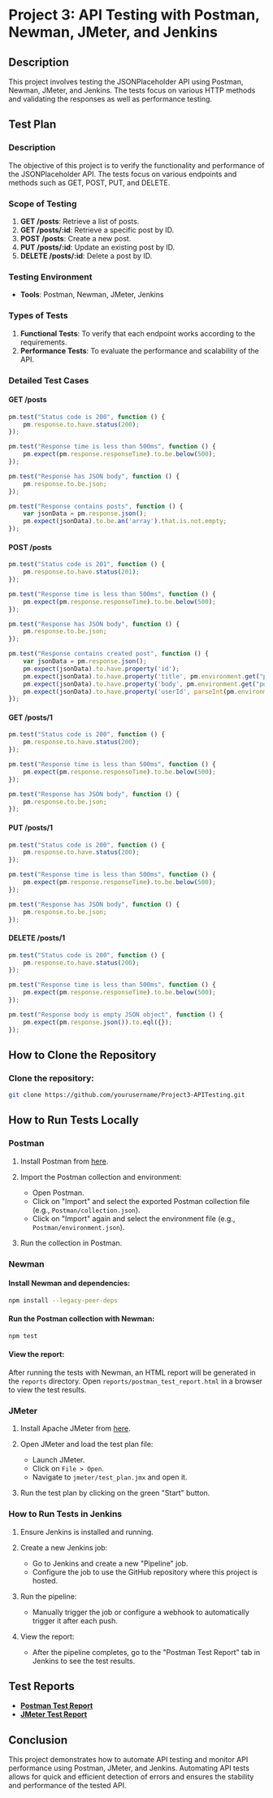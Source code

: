 # Project 3: API Testing with Postman, Newman, JMeter, and Jenkins

## Description
This project involves testing the JSONPlaceholder API using Postman, Newman, JMeter, and Jenkins. The tests focus on various HTTP methods and validating the responses as well as performance testing.

## Test Plan

### Description
The objective of this project is to verify the functionality and performance of the JSONPlaceholder API. The tests focus on various endpoints and methods such as GET, POST, PUT, and DELETE.

### Scope of Testing

1. **GET /posts**: Retrieve a list of posts.
2. **GET /posts/:id**: Retrieve a specific post by ID.
3. **POST /posts**: Create a new post.
4. **PUT /posts/:id**: Update an existing post by ID.
5. **DELETE /posts/:id**: Delete a post by ID.

### Testing Environment

- **Tools**: Postman, Newman, JMeter, Jenkins

### Types of Tests

1. **Functional Tests**: To verify that each endpoint works according to the requirements.
2. **Performance Tests**: To evaluate the performance and scalability of the API.

### Detailed Test Cases

#### GET /posts
```javascript
pm.test("Status code is 200", function () {
    pm.response.to.have.status(200);
});

pm.test("Response time is less than 500ms", function () {
    pm.expect(pm.response.responseTime).to.be.below(500);
});

pm.test("Response has JSON body", function () {
    pm.response.to.be.json;
});

pm.test("Response contains posts", function () {
    var jsonData = pm.response.json();
    pm.expect(jsonData).to.be.an('array').that.is.not.empty;
});
```
   
#### POST /posts
```javascript
pm.test("Status code is 201", function () {
    pm.response.to.have.status(201);
});

pm.test("Response time is less than 500ms", function () {
    pm.expect(pm.response.responseTime).to.be.below(500);
});

pm.test("Response has JSON body", function () {
    pm.response.to.be.json;
});

pm.test("Response contains created post", function () {
    var jsonData = pm.response.json();
    pm.expect(jsonData).to.have.property('id');
    pm.expect(jsonData).to.have.property('title', pm.environment.get("postTitle"));
    pm.expect(jsonData).to.have.property('body', pm.environment.get("postBody"));
    pm.expect(jsonData).to.have.property('userId', parseInt(pm.environment.get("userId")));
});
```

#### GET /posts/1
```javascript
pm.test("Status code is 200", function () {
    pm.response.to.have.status(200);
});

pm.test("Response time is less than 500ms", function () {
    pm.expect(pm.response.responseTime).to.be.below(500);
});

pm.test("Response has JSON body", function () {
    pm.response.to.be.json;
});
```

#### PUT /posts/1
```javascript
pm.test("Status code is 200", function () {
    pm.response.to.have.status(200);
});

pm.test("Response time is less than 500ms", function () {
    pm.expect(pm.response.responseTime).to.be.below(500);
});

pm.test("Response has JSON body", function () {
    pm.response.to.be.json;
});
```

#### DELETE /posts/1
```javascript
pm.test("Status code is 200", function () {
    pm.response.to.have.status(200);
});

pm.test("Response time is less than 500ms", function () {
    pm.expect(pm.response.responseTime).to.be.below(500);
});

pm.test("Response body is empty JSON object", function () {
    pm.expect(pm.response.json()).to.eql({});
});
```

## How to Clone the Repository

### Clone the repository:
```Bash
git clone https://github.com/yourusername/Project3-APITesting.git
```

## How to Run Tests Locally

### Postman

1. Install Postman from [here](https://www.postman.com/downloads/).

2. Import the Postman collection and environment:

   - Open Postman.
   - Click on "Import" and select the exported Postman collection file (e.g., `Postman/collection.json`).
   - Click on "Import" again and select the environment file (e.g., `Postman/environment.json`).

3. Run the collection in Postman.

### Newman

#### Install Newman and dependencies:
```Bash
npm install --legacy-peer-deps
```

#### Run the Postman collection with Newman:
```Bash
npm test
```

#### View the report:

After running the tests with Newman, an HTML report will be generated in the `reports` directory.
Open `reports/postman_test_report.html` in a browser to view the test results.

### JMeter

1. Install Apache JMeter from [here](https://jmeter.apache.org/download_jmeter.cgi).

2. Open JMeter and load the test plan file:

   - Launch JMeter.
   - Click on `File > Open`.
   - Navigate to `jmeter/test_plan.jmx` and open it.

3. Run the test plan by clicking on the green "Start" button.

### How to Run Tests in Jenkins

1. Ensure Jenkins is installed and running.

2. Create a new Jenkins job:

   - Go to Jenkins and create a new "Pipeline" job.
   - Configure the job to use the GitHub repository where this project is hosted.

3. Run the pipeline:

   - Manually trigger the job or configure a webhook to automatically trigger it after each push.

4. View the report:

   - After the pipeline completes, go to the "Postman Test Report" tab in Jenkins to see the test results.

## Test Reports

- **[Postman Test Report](./reports/postman_test_report.html)**
- **[JMeter Test Report](./jmeter/results/jmeter_test_report.csv)**

## Conclusion
This project demonstrates how to automate API testing and monitor API performance using Postman, JMeter, and Jenkins. Automating API tests allows for quick and efficient detection of errors and ensures the stability and performance of the tested API.

